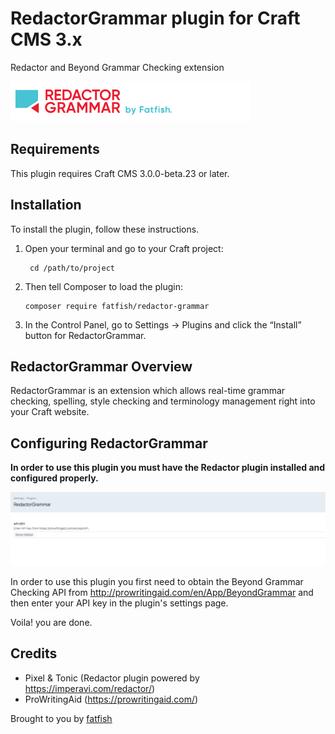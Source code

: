 # RedactorGrammar plugin for Craft CMS 3.x

Redactor and Beyond Grammar Checking extension

![Screenshot](resources/img/plugin-logo.png)

## Requirements

This plugin requires Craft CMS 3.0.0-beta.23 or later.

## Installation

To install the plugin, follow these instructions.

1. Open your terminal and go to your Craft project:

        cd /path/to/project

2. Then tell Composer to load the plugin:

       composer require fatfish/redactor-grammar

3. In the Control Panel, go to Settings → Plugins and click the “Install” button for RedactorGrammar.

## RedactorGrammar Overview

   RedactorGrammar is an extension which allows real-time grammar checking, spelling, style checking and terminology management right into your Craft website.


## Configuring RedactorGrammar

**In order to use this plugin you must have the Redactor plugin installed and configured properly.**

![Screenshot](resources/img/settings.png)

In order to use this plugin you first need to obtain the Beyond Grammar Checking API from http://prowritingaid.com/en/App/BeyondGrammar and then enter your API key in the plugin's settings page.

Voila! you are done.

## Credits

* Pixel & Tonic (Redactor plugin powered by https://imperavi.com/redactor/)
* ProWritingAid (https://prowritingaid.com/)


Brought to you by [fatfish](https://fatfish.com.au)
